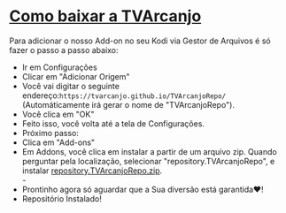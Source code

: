 # <a href="repository.TVArcanjoRepo.zip">Como baixar a TVArcanjo</a>

Para adicionar o nosso Add-on no seu Kodi via Gestor de Arquivos é só fazer o passo a passo abaixo:


<p align="left">
  <ul>
    <li>Ir em Configurações</li>
    <li>Clicar em "Adicionar Origem"</li>
    <li>Você vai digitar o seguinte endereço:<code>https://tvarcanjo.github.io/TVArcanjoRepo/</code> (Automáticamente irá gerar o nome de "TVArcanjoRepo").</li>
    <li>Você clica em "OK"</li>
    <li>Feito isso, você volta até a tela de Configurações.</li>
    <li>Próximo passo:</li>
    <li>Clica em "Add-ons"</li>
    <li>Em Addons, você clica em instalar a partir de um arquivo zip. Quando perguntar pela localização, selecionar "repository.TVArcanjoRepo", e instalar <a href="repository.TVArcanjoRepo.zip">repository.TVArcanjoRepo.zip</a>.</li>
    -
    <li>Prontinho agora só aguardar que a Sua diversão está garantida❤!</li>
    <li>Repositório Instalado!</li>
    
</ul>

                                      
                                       

</p>

